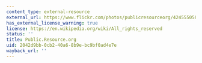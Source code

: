 ```yaml
---
content_type: external-resource
external_url: https://www.flickr.com/photos/publicresourceorg/4245550588/sizes/o/
has_external_license_warning: true
license: https://en.wikipedia.org/wiki/All_rights_reserved
status: ''
title: Public.Resource.org
uid: 2042d9bb-0cb2-40a6-8b9e-bc9bf0ad4e7e
wayback_url: ''
---
```

